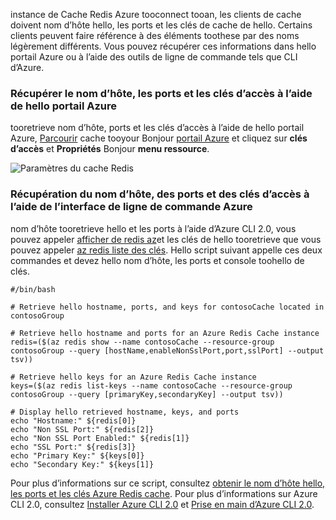 instance de Cache Redis Azure tooconnect tooan, les clients de cache doivent nom d’hôte hello, les ports et les clés de cache de hello. Certains clients peuvent faire référence à des éléments toothese par des noms légèrement différents. Vous pouvez récupérer ces informations dans hello portail Azure ou à l’aide des outils de ligne de commande tels que CLI d’Azure.

### <a name="retrieve-host-name-ports-and-access-keys-using-hello-azure-portal"></a>Récupérer le nom d’hôte, les ports et les clés d’accès à l’aide de hello portail Azure
tooretrieve nom d’hôte, ports et les clés d’accès à l’aide de hello portail Azure, [Parcourir](../articles/redis-cache/cache-configure.md#configure-redis-cache-settings) cache tooyour Bonjour [portail Azure](https://portal.azure.com) et cliquez sur **clés d’accès** et  **Propriétés** Bonjour **menu ressource**. 

![Paramètres du cache Redis](media/redis-cache-access-keys/redis-cache-hostname-ports-keys.png)

### <a name="retrieve-host-name-ports-and-access-keys-using-azure-cli"></a>Récupération du nom d’hôte, des ports et des clés d’accès à l’aide de l’interface de ligne de commande Azure
nom d’hôte tooretrieve hello et les ports à l’aide d’Azure CLI 2.0, vous pouvez appeler [afficher de redis az](https://docs.microsoft.com/cli/azure/redis#show)et les clés de hello tooretrieve que vous pouvez appeler [az redis liste des clés](https://docs.microsoft.com/cli/azure/redis#list-keys). Hello script suivant appelle ces deux commandes et devez hello nom d’hôte, les ports et console toohello de clés.

```azurecli
#/bin/bash

# Retrieve hello hostname, ports, and keys for contosoCache located in contosoGroup

# Retrieve hello hostname and ports for an Azure Redis Cache instance
redis=($(az redis show --name contosoCache --resource-group contosoGroup --query [hostName,enableNonSslPort,port,sslPort] --output tsv))

# Retrieve hello keys for an Azure Redis Cache instance
keys=($(az redis list-keys --name contosoCache --resource-group contosoGroup --query [primaryKey,secondaryKey] --output tsv))

# Display hello retrieved hostname, keys, and ports
echo "Hostname:" ${redis[0]}
echo "Non SSL Port:" ${redis[2]}
echo "Non SSL Port Enabled:" ${redis[1]}
echo "SSL Port:" ${redis[3]}
echo "Primary Key:" ${keys[0]}
echo "Secondary Key:" ${keys[1]}
```

Pour plus d’informations sur ce script, consultez [obtenir le nom d’hôte hello, les ports et les clés Azure Redis cache](../articles/redis-cache/scripts/cache-keys-ports.md). Pour plus d’informations sur Azure CLI 2.0, consultez [Installer Azure CLI 2.0](https://docs.microsoft.com/cli/azure/install-azure-cli) et [Prise en main d’Azure CLI 2.0](https://docs.microsoft.com/cli/azure/get-started-with-azure-cli).
